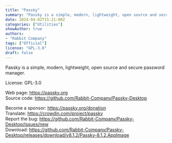 ```yaml
---
title: "Passky"
summary: "Passky is a simple, modern, lightweight, open source and secure password manager."
date: 2024-04-02T15:21:00Z
categories: ["Utilities"]
showAuthor: true
authors:
- "Rabbit Company"
tags: ["Official"]
license: "GPL-3.0"
draft: false
---
```


Passky is a simple, modern, lightweight, open source and secure password manager.

License: GPL-3.0

Web page: <https://passky.org>  
Source code: <https://github.com/Rabbit-Company/Passky-Desktop>

Become a sponsor: <https://passky.org/donation>  
Translate: <https://crowdin.com/project/passky>  
Report the bug: <https://github.com/Rabbit-Company/Passky-Desktop/issues/new>  
Download: <https://github.com/Rabbit-Company/Passky-Desktop/releases/download/v8.1.2/Passky-8.1.2.AppImage>
